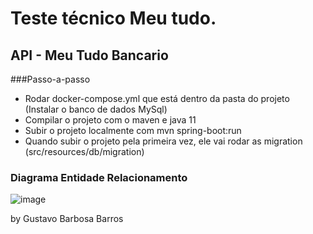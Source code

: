 # Teste técnico Meu tudo.

## API - Meu Tudo Bancario

###Passo-a-passo

- Rodar docker-compose.yml que está dentro da pasta do projeto (Instalar o banco de dados MySql)
- Compilar o projeto com o maven e java 11
- Subir o projeto localmente com mvn spring-boot:run
- Quando subir o projeto pela primeira vez, ele vai rodar as migration (src/resources/db/migration)

### Diagrama Entidade Relacionamento

![image](https://i.ibb.co/VMrm3wB/meutudo.png)


by Gustavo Barbosa Barros